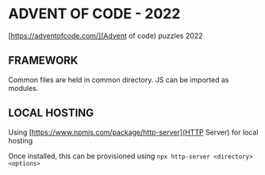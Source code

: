 # ADVENT OF CODE - 2022

[https://adventofcode.com/](Advent of code) puzzles 2022

## FRAMEWORK

Common files are held in common directory. JS can be imported as modules.

## LOCAL HOSTING

Using [https://www.npmjs.com/package/http-server](HTTP Server) for local hosting

Once installed, this can be provisioned using `npx http-server <directory> <options>`